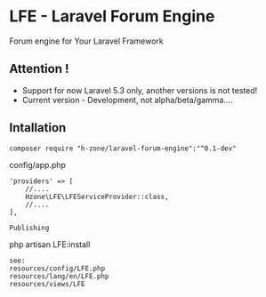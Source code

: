 # LFE - Laravel Forum Engine
Forum engine for Your Laravel Framework

## Attention !
- Support for now Laravel 5.3 only, another versions is not tested!
- Current version - Development, not alpha/beta/gamma....

## Intallation
```
composer require "h-zone/laravel-forum-engine":"^0.1-dev"
```

config/app.php
```
'providers' => [
	//....
	Hzone\LFE\LFEServiceProvider::class,
	//....
],

Publishing
```
php artisan LFE:install
```
see:
resources/config/LFE.php
resources/lang/en/LFE.php
resources/views/LFE
